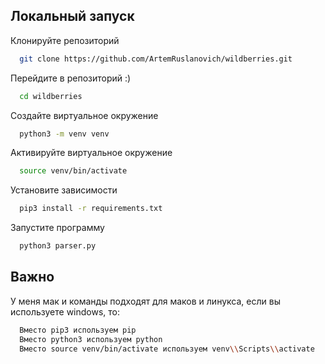 ## Локальный запуск

Клонируйте репозиторий

```bash
  git clone https://github.com/ArtemRuslanovich/wildberries.git
```

Перейдите в репозиторий :)

```bash
  cd wildberries
```

Создайте виртуальное окружение

```bash
  python3 -m venv venv
```

Активируйте виртуальное окружение

```bash
  source venv/bin/activate
```

Установите зависимости

```bash
  pip3 install -r requirements.txt
```

Запустите программу

```bash
  python3 parser.py
```

## Важно

У меня мак и команды подходят для маков и линукса, если вы используете windows, то:

```bash
  Вместо pip3 используем pip
  Вместо python3 используем python
  Вместо source venv/bin/activate используем venv\\Scripts\\activate
```